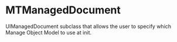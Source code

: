 MTManagedDocument
=================

UIManagedDocument subclass that allows the user to specify which Manage Object Model to use at init.
